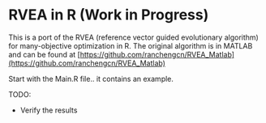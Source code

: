 # RVEA in R (Work in Progress)

This is a port of the RVEA (reference vector guided evolutionary algorithm) for many-objective optimization in R. The original algorithm is in MATLAB and can be found at [https://github.com/ranchengcn/RVEA_Matlab](https://github.com/ranchengcn/RVEA_Matlab)


Start with the Main.R file.. it contains an example.

TODO:
  - Verify the results